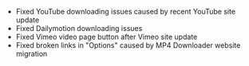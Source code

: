 - Fixed YouTube downloading issues caused by recent YouTube site update
- Fixed Dailymotion downloading issues
- Fixed Vimeo video page button after Vimeo site update
- Fixed broken links in "Options" caused by MP4 Downloader website migration
